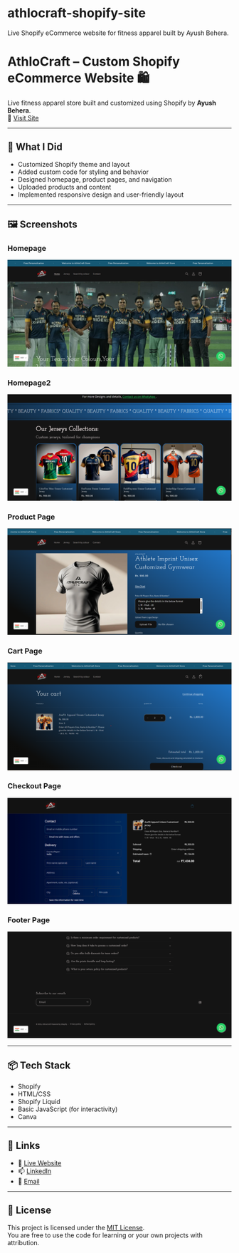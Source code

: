 # athlocraft-shopify-site
Live Shopify eCommerce website for fitness apparel built by Ayush Behera.

# AthloCraft – Custom Shopify eCommerce Website 🛍️
Live fitness apparel store built and customized using Shopify by **Ayush Behera**.  
🔗 [Visit Site](https://athlocraft.com)

---

## 💼 What I Did
- Customized Shopify theme and layout
- Added custom code for styling and behavior
- Designed homepage, product pages, and navigation
- Uploaded products and content
- Implemented responsive design and user-friendly layout

---

## 🖼️ Screenshots
### Homepage
![Homepage](homepage.png)

### Homepage2
![Homepage2](homepage2.png)

### Product Page
![Product Page](productpage.png)

### Cart Page
![Cart Page](cartpage.png)

### Checkout Page
![Checkout Page](checkoutpage.png)

### Footer Page
![Footer Page](footer.png)

---

## 📦 Tech Stack
- Shopify
- HTML/CSS
- Shopify Liquid
- Basic JavaScript (for interactivity)
- Canva 
---

## 🔗 Links
- 🔗 [Live Website](https://athlocraft.com)
- 📫 [LinkedIn](https://www.linkedin.com/in/ayush-kumar-behera-057b13293/)  
- 📧 [Email](mailto:beheraayush005@gmail.com)
---

## 📝 License
This project is licensed under the [MIT License](LICENSE).  
You are free to use the code for learning or your own projects with attribution.
